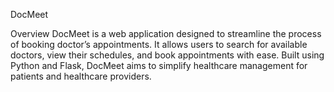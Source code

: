 DocMeet


Overview
DocMeet is a web application designed to streamline the process of booking doctor’s appointments. It allows users to search for available doctors, view their schedules, and book appointments with ease. Built using Python and Flask, DocMeet aims to simplify healthcare management for patients and healthcare providers.

